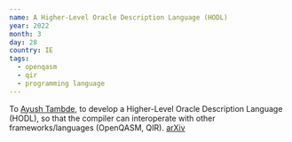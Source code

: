 ```yaml
---
name: A Higher-Level Oracle Description Language (HODL)
year: 2022
month: 3
day: 28
country: IE
tags:
  - openqasm
  - qir
  - programming language
---
```

To [Ayush Tambde](https://twitter.com/atamb_), to develop a Higher-Level Oracle Description Language (HODL), so that the compiler can interoperate with other frameworks/languages (OpenQASM, QIR). [arXiv](https://arxiv.org/abs/2110.12487)
